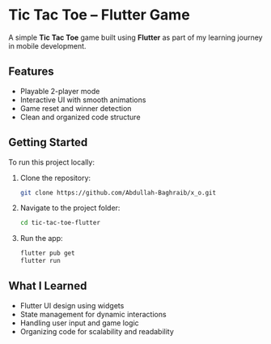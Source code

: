 
# Tic Tac Toe – Flutter Game

A simple **Tic Tac Toe** game built using **Flutter** as part of my learning journey in mobile development.

## Features

- Playable 2-player mode  
- Interactive UI with smooth animations  
- Game reset and winner detection  
- Clean and organized code structure


## Getting Started

To run this project locally:

1. Clone the repository:
   ```bash
   git clone https://github.com/Abdullah-Baghraib/x_o.git
   ```
2. Navigate to the project folder:
   ```bash
   cd tic-tac-toe-flutter
   ```
3. Run the app:
   ```bash
   flutter pub get
   flutter run
   ```

## What I Learned

- Flutter UI design using widgets  
- State management for dynamic interactions  
- Handling user input and game logic  
- Organizing code for scalability and readability

